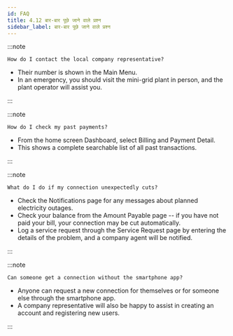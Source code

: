 ```yaml
---
id: FAQ
title: 4.12 बार-बार पूछे जाने वाले प्रश्न
sidebar_label: बार-बार पूछे जाने वाले प्रश्न
---
```


:::note

	How do I contact the local company representative?

* Their number is shown in the Main Menu.
* In an emergency, you should visit the mini-grid plant in person, and the plant operator will assist you.

:::

:::note

	How do I check my past payments?
* From the home screen Dashboard, select Billing and Payment Detail.
* This shows a complete searchable list of all past transactions.

:::

:::note

	What do I do if my connection unexpectedly cuts?
* Check the Notifications page for any messages about planned electricity outages.
* Check your balance from the Amount Payable page -- if you have not paid your bill, your connection may be cut automatically.
* Log a service request through the Service Request page by entering the details of the problem, and a company agent will be notified.

:::

:::note

	Can someone get a connection without the smartphone app?
* Anyone can request a new connection for themselves or for someone else through the smartphone app.
* A company representative will also be happy to assist in creating an account and registering new users.

:::

